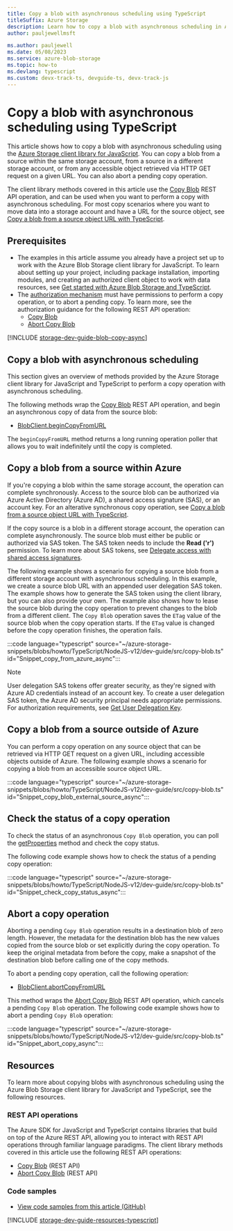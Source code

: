 ```yaml
---
title: Copy a blob with asynchronous scheduling using TypeScript
titleSuffix: Azure Storage
description: Learn how to copy a blob with asynchronous scheduling in Azure Storage by using the client library for JavaScript and TypeScript.
author: pauljewellmsft

ms.author: pauljewell
ms.date: 05/08/2023
ms.service: azure-blob-storage
ms.topic: how-to
ms.devlang: typescript
ms.custom: devx-track-ts, devguide-ts, devx-track-js
---
```


# Copy a blob with asynchronous scheduling using TypeScript

This article shows how to copy a blob with asynchronous scheduling using the [Azure Storage client library for JavaScript](/javascript/api/overview/azure/storage-blob-readme). You can copy a blob from a source within the same storage account, from a source in a different storage account, or from any accessible object retrieved via HTTP GET request on a given URL. You can also abort a pending copy operation.

The client library methods covered in this article use the [Copy Blob](/rest/api/storageservices/copy-blob) REST API operation, and can be used when you want to perform a copy with asynchronous scheduling. For most copy scenarios where you want to move data into a storage account and have a URL for the source object, see [Copy a blob from a source object URL with TypeScript](storage-blob-copy-url-typescript.md).

## Prerequisites

- The examples in this article assume you already have a project set up to work with the Azure Blob Storage client library for JavaScript. To learn about setting up your project, including package installation, importing modules, and creating an authorized client object to work with data resources, see [Get started with Azure Blob Storage and TypeScript](storage-blob-typescript-get-started.md).
- The [authorization mechanism](../common/authorize-data-access.md) must have permissions to perform a copy operation, or to abort a pending copy. To learn more, see the authorization guidance for the following REST API operation:
    - [Copy Blob](/rest/api/storageservices/copy-blob#authorization)
    - [Abort Copy Blob](/rest/api/storageservices/abort-copy-blob#authorization)

[!INCLUDE [storage-dev-guide-blob-copy-async](../../../includes/storage-dev-guides/storage-dev-guide-about-blob-copy-async.md)]

## Copy a blob with asynchronous scheduling

This section gives an overview of methods provided by the Azure Storage client library for JavaScript and TypeScript to perform a copy operation with asynchronous scheduling.

The following methods wrap the [Copy Blob](/rest/api/storageservices/copy-blob) REST API operation, and begin an asynchronous copy of data from the source blob:

- [BlobClient.beginCopyFromURL](/javascript/api/@azure/storage-blob/blobclient#@azure-storage-blob-blobclient-begincopyfromurl)

The `beginCopyFromURL` method returns a long running operation poller that allows you to wait indefinitely until the copy is completed.

## Copy a blob from a source within Azure

If you're copying a blob within the same storage account, the operation can complete synchronously. Access to the source blob can be authorized via Azure Active Directory (Azure AD), a shared access signature (SAS), or an account key. For an alterative synchronous copy operation, see [Copy a blob from a source object URL with TypeScript](storage-blob-copy-url-typescript.md).

If the copy source is a blob in a different storage account, the operation can complete asynchronously. The source blob must either be public or authorized via SAS token. The SAS token needs to include the **Read ('r')** permission. To learn more about SAS tokens, see [Delegate access with shared access signatures](../common/storage-sas-overview.md).

The following example shows a scenario for copying a source blob from a different storage account with asynchronous scheduling. In this example, we create a source blob URL with an appended user delegation SAS token. The example shows how to generate the SAS token using the client library, but you can also provide your own. The example also shows how to lease the source blob during the copy operation to prevent changes to the blob from a different client. The `Copy Blob` operation saves the `ETag` value of the source blob when the copy operation starts. If the `ETag` value is changed before the copy operation finishes, the operation fails.

:::code language="typescript" source="~/azure-storage-snippets/blobs/howto/TypeScript/NodeJS-v12/dev-guide/src/copy-blob.ts" id="Snippet_copy_from_azure_async":::

> [!NOTE]
> User delegation SAS tokens offer greater security, as they're signed with Azure AD credentials instead of an account key. To create a user delegation SAS token, the Azure AD security principal needs appropriate permissions. For authorization requirements, see [Get User Delegation Key](/rest/api/storageservices/get-user-delegation-key#authorization).

## Copy a blob from a source outside of Azure

You can perform a copy operation on any source object that can be retrieved via HTTP GET request on a given URL, including accessible objects outside of Azure. The following example shows a scenario for copying a blob from an accessible source object URL.

:::code language="typescript" source="~/azure-storage-snippets/blobs/howto/TypeScript/NodeJS-v12/dev-guide/src/copy-blob.ts" id="Snippet_copy_blob_external_source_async":::

## Check the status of a copy operation

To check the status of an asynchronous `Copy Blob` operation, you can poll the [getProperties](/javascript/api/@azure/storage-blob/blobclient#@azure-storage-blob-blobclient-getproperties) method and check the copy status.

The following code example shows how to check the status of a pending copy operation:

:::code language="typescript" source="~/azure-storage-snippets/blobs/howto/TypeScript/NodeJS-v12/dev-guide/src/copy-blob.ts" id="Snippet_check_copy_status_async":::

## Abort a copy operation

Aborting a pending `Copy Blob` operation results in a destination blob of zero length. However, the metadata for the destination blob has the new values copied from the source blob or set explicitly during the copy operation. To keep the original metadata from before the copy, make a snapshot of the destination blob before calling one of the copy methods.

To abort a pending copy operation, call the following operation:

- [BlobClient.abortCopyFromURL](/javascript/api/@azure/storage-blob/blobclient#@azure-storage-blob-blobclient-abortcopyfromurl)

This method wraps the [Abort Copy Blob](/rest/api/storageservices/abort-copy-blob) REST API operation, which cancels a pending `Copy Blob` operation. The following code example shows how to abort a pending `Copy Blob` operation:

:::code language="typescript" source="~/azure-storage-snippets/blobs/howto/TypeScript/NodeJS-v12/dev-guide/src/copy-blob.ts" id="Snippet_abort_copy_async":::

## Resources

To learn more about copying blobs with asynchronous scheduling using the Azure Blob Storage client library for JavaScript and TypeScript, see the following resources.

### REST API operations

The Azure SDK for JavaScript and TypeScript contains libraries that build on top of the Azure REST API, allowing you to interact with REST API operations through familiar language paradigms. The client library methods covered in this article use the following REST API operations:

- [Copy Blob](/rest/api/storageservices/copy-blob) (REST API)
- [Abort Copy Blob](/rest/api/storageservices/abort-copy-blob) (REST API)

### Code samples

- [View code samples from this article (GitHub)](https://github.com/Azure-Samples/AzureStorageSnippets/blob/master/blobs/howto/TypeScript/NodeJS-v12/dev-guide/src/copy-blob.ts)

[!INCLUDE [storage-dev-guide-resources-typescript](../../../includes/storage-dev-guides/storage-dev-guide-resources-typescript.md)]
